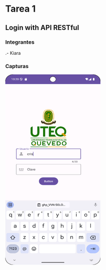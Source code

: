 # Tarea  1
## Login with API RESTful

### Integrantes
.- Kiara

###  Capturas
<img src="Captura1.png" width=300 height=600>
